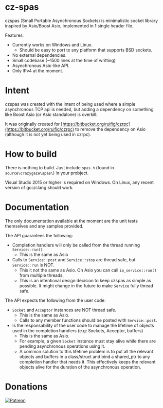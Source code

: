 cz-spas
=======

czspas (Small Portable Asynchronous Sockets) is minimalistic socket library inspired by Asio/Boost Asio, implemented in 1 single header file.

Features:

* Currently works on Windows and Linux.
	* Should be easy to port to any platform that supports BSD sockets.
* No external dependencies.
* Small codebase (~1500 lines at the time of writting)
* Asynchronous Asio-like API.
* Only IPv4 at the moment.

Intent
======

czspas was created with the intent of being used where a simple asynchronous TCP api is needed, but adding a dependency on something like Boost Asio (or Asio standalone) is overkill.

It was originally created for [https://bitbucket.org/ruifig/czrpc](https://bitbucket.org/ruifig/czrpc) to remove the dependency on Asio (although it is not yet being used in czrpc).


How to build
============

There is nothing to build. Just include ```spas.h``` (found in ```source\crazygaze\spas\```) in your probject.

Visual Studio 2015 or higher is required on Windows. On Linux, any recent version of gcc/clang should work.

Documentation
=============

The only documentation available at the moment are the unit tests themselves and any samples provided.

The API guarantees the following:

* Completion handlers will only be called from the thread running ```Service::run()```
	* This is the same as Asio
* Calls to ```Service::post``` and ```Service::stop``` are thread safe, but ```Service::run``` is NOT.
	* This it not the same as Asio. On Asio you can call ```io_service::run()``` from multiple threads.
	* This is an intentional design decision to keep czspas as simple as possible. It might change in the future to make ```Service``` fully thread safe.

The API expects the following from the user code:

* ```Socket``` and ```Acceptor``` instances are NOT thread safe.
	* This is the same as Asio.
	* Calls to any member functions should be posted with ```Service::post```.
* Is the responsability of the user code to manage the lifetime of objects used in the completion handlers (e.g: Sockets, Acceptor, buffers)
	* This is the same as Asio.
	* For example, a given ```Socket``` instance must stay alive while there are pending asynchronous operations using it.
	* A common solution to this lifetime problem is to put all the relevant objects and buffers in a class/struct and bind a shared_ptr to any completion handler that needs it. This effectively keeps the relevant objects alive for the duration of the asynchronous operation.

Donations
=========

[![Patreon](https://cloud.githubusercontent.com/assets/8225057/5990484/70413560-a9ab-11e4-8942-1a63607c0b00.png)](https://www.patreon.com/RuiMVFigueira)

